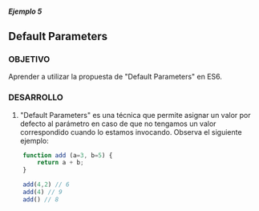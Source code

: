 ##### Ejemplo 5
## Default Parameters

### OBJETIVO

Aprender a utilizar la propuesta de "Default Parameters" en ES6.

### DESARROLLO
1. "Default Parameters" es una técnica que permite asignar un valor por defecto al parámetro en caso de que no tengamos un valor correspondido cuando lo estamos invocando. Observa el siguiente ejemplo:

```javascript
    function add (a=3, b=5) {
        return a + b; 
    }

    add(4,2) // 6
    add(4) // 9
    add() // 8
```
